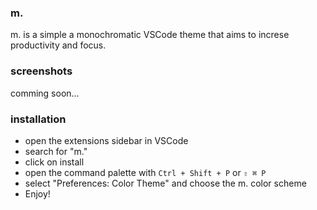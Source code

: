 ### m.
m. is a simple a monochromatic VSCode theme that aims to increse productivity and focus.
### screenshots
comming soon...
### installation
- open the extensions sidebar in VSCode
- search for "m."
- click on install
- open the command palette with `Ctrl + Shift + P` or `⇧ ⌘ P`
- select "Preferences: Color Theme" and choose the m. color scheme
- Enjoy!